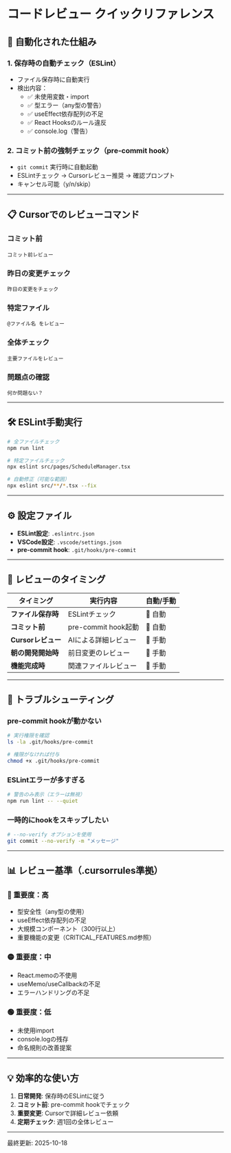 # コードレビュー クイックリファレンス

## 🚀 自動化された仕組み

### 1. **保存時の自動チェック（ESLint）**
- ファイル保存時に自動実行
- 検出内容：
  - ✅ 未使用変数・import
  - ✅ 型エラー（any型の警告）
  - ✅ useEffect依存配列の不足
  - ✅ React Hooksのルール違反
  - ✅ console.log（警告）

### 2. **コミット前の強制チェック（pre-commit hook）**
- `git commit` 実行時に自動起動
- ESLintチェック → Cursorレビュー推奨 → 確認プロンプト
- キャンセル可能（y/n/skip）

---

## 📋 Cursorでのレビューコマンド

### **コミット前**
```
コミット前レビュー
```

### **昨日の変更チェック**
```
昨日の変更をチェック
```

### **特定ファイル**
```
@ファイル名 をレビュー
```

### **全体チェック**
```
主要ファイルをレビュー
```

### **問題点の確認**
```
何か問題ない？
```

---

## 🛠️ ESLint手動実行

```bash
# 全ファイルチェック
npm run lint

# 特定ファイルチェック
npx eslint src/pages/ScheduleManager.tsx

# 自動修正（可能な範囲）
npx eslint src/**/*.tsx --fix
```

---

## ⚙️ 設定ファイル

- **ESLint設定**: `.eslintrc.json`
- **VSCode設定**: `.vscode/settings.json`
- **pre-commit hook**: `.git/hooks/pre-commit`

---

## 🎯 レビューのタイミング

| タイミング | 実行内容 | 自動/手動 |
|-----------|---------|----------|
| **ファイル保存時** | ESLintチェック | 🤖 自動 |
| **コミット前** | pre-commit hook起動 | 🤖 自動 |
| **Cursorレビュー** | AIによる詳細レビュー | 👤 手動 |
| **朝の開発開始時** | 前日変更のレビュー | 👤 手動 |
| **機能完成時** | 関連ファイルレビュー | 👤 手動 |

---

## 🔧 トラブルシューティング

### pre-commit hookが動かない
```bash
# 実行権限を確認
ls -la .git/hooks/pre-commit

# 権限がなければ付与
chmod +x .git/hooks/pre-commit
```

### ESLintエラーが多すぎる
```bash
# 警告のみ表示（エラーは無視）
npm run lint -- --quiet
```

### 一時的にhookをスキップしたい
```bash
# --no-verify オプションを使用
git commit --no-verify -m "メッセージ"
```

---

## 📊 レビュー基準（.cursorrules準拠）

### 🔴 重要度：高
- 型安全性（any型の使用）
- useEffect依存配列の不足
- 大規模コンポーネント（300行以上）
- 重要機能の変更（CRITICAL_FEATURES.md参照）

### 🟡 重要度：中
- React.memoの不使用
- useMemo/useCallbackの不足
- エラーハンドリングの不足

### 🟢 重要度：低
- 未使用import
- console.logの残存
- 命名規則の改善提案

---

## 💡 効率的な使い方

1. **日常開発**: 保存時のESLintに従う
2. **コミット前**: pre-commit hookでチェック
3. **重要変更**: Cursorで詳細レビュー依頼
4. **定期チェック**: 週1回の全体レビュー

---

最終更新: 2025-10-18
